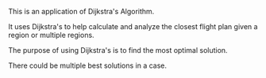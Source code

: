 This is an application of Dijkstra's Algorithm.

It uses Dijkstra's to help calculate and analyze the closest flight plan given a region or multiple regions.

The purpose of using Dijkstra's is to find the most optimal solution.

There could be multiple best solutions in a case.
